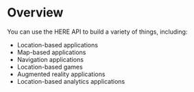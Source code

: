 # Overview

You can use the HERE API to build a variety of things, including:

- Location-based applications
- Map-based applications
- Navigation applications
- Location-based games
- Augmented reality applications
- Location-based analytics applications
